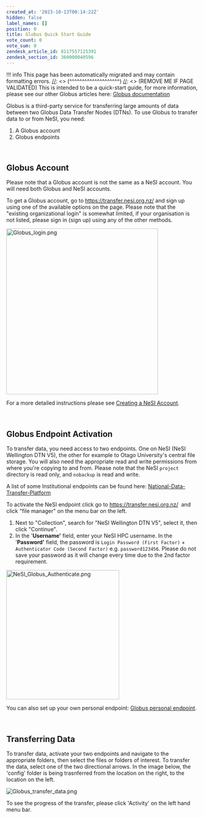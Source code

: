 ```yaml
---
created_at: '2023-10-13T00:14:22Z'
hidden: false
label_names: []
position: 0
title: Globus Quick Start Guide
vote_count: 0
vote_sum: 0
zendesk_article_id: 8117557125391
zendesk_section_id: 360000040596
---
```



[//]: <> (REMOVE ME IF PAGE VALIDATED)
[//]: <> (vvvvvvvvvvvvvvvvvvvv)
!!! info
    This page has been automatically migrated and may contain formatting errors.
[//]: <> (^^^^^^^^^^^^^^^^^^^^)
[//]: <> (REMOVE ME IF PAGE VALIDATED)
This is intended to be a quick-start guide, for more information, please
see our other Globus articles here: [Globus
documentation](https://support.nesi.org.nz/hc/en-gb/sections/360000040596)

Globus is a third-party service for transferring large amounts of data
between two Globus Data Transfer Nodes (DTNs). To use Globus to transfer
data to or from NeSI, you need:

1.  A Globus account
2.  Globus endpoints

 

## Globus Account

Please note that a Globus account is not the same as a NeSI account. You
will need both Globus and NeSI accounts.

To get a Globus account, go to <https://transfer.nesi.org.nz/> and sign
up using one of the available options on the page. Please note that the
"existing organizational login" is somewhat limited, if your
organisation is not listed, please sign in (sign up) using any of the
other methods.

<img src="../../../assets/images/8149105856015_0.name_me.png"
width="398" height="436" alt="Globus_login.png" />

For a more detailed instructions please see [Creating a NeSI
Account](https://support.nesi.org.nz/hc/en-gb/articles/360000159715).

 

## Globus Endpoint Activation

To transfer data, you need access to two endpoints. One on NeSI (NeSI
Wellington DTN V5), the other for example to Otago University's central
file storage. You will also need the appropriate read and write
permissions from where you're copying to and from. Please note that the
NeSI `project` directory is read only, and `nobackup` is read and write.

A list of some Institutional endpoints can be found here:
[National-Data-Transfer-Platform](https://support.nesi.org.nz/hc/en-gb/articles/360000931775-National-Data-Transfer-Platform)

To activate the NeSI endpoint click go to
<https://transfer.nesi.org.nz/>  and click "file manager" on the menu
bar on the left.

1.  Next to "Collection", search for "NeSI Wellington DTN V5", select
    it, then click "Continue".
2.  In the '**Username'** field, enter your NeSI HPC username. In the
    '**Password'** field, the password is
    `Login Password (First Factor)` +
    `Authenticator Code (Second Factor)` e.g. `password123456`. Please
    do not save your password as it will change every time due to the
    2nd factor requirement.

<img src="../../../assets/images/8149067986063_0.name_me.png"
width="296" height="340" alt="NeSI_Globus_Authenticate.png" />

You can also set up your own personal endpoint: [Globus personal
endpoint](https://support.nesi.org.nz/hc/en-gb/articles/360000217915).

 

## Transferring Data

To transfer data, activate your two endpoints and navigate to the
appropriate folders, then select the files or folders of interest. To
transfer the data, select one of the two directional arrows. In the
image below, the 'config' folder is being trasnferred from the location
on the right, to the location on the left.

![Globus\_transfer\_data.png](../../../assets/images/8149738412815_0.name_me.png)

To see the progress of the transfer, please click 'Activity' on the left
hand menu bar.

 

 

 
